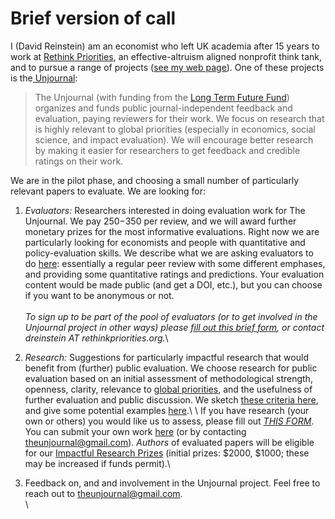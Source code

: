 # Brief version of call

I (David Reinstein) am an economist who left UK academia after 15 years to work at [Rethink Priorities](https://rethinkpriorities.org/), an effective-altruism aligned nonprofit think tank, and to pursue a range of projects ([see my web page](http://davidreinstein.org/)). One of these projects is the[ Unjournal](http://bit.ly/eaunjournal):

> The Unjournal (with funding from the [Long Term Future Fund](https://funds.effectivealtruism.org/funds/far-future)) organizes and funds public journal-independent feedback and evaluation, paying reviewers for their work. We focus on research that is highly relevant to global priorities (especially in economics, social science, and impact evaluation). We will encourage better research by making it easier for researchers to get feedback and credible ratings on their work.

We are in the pilot phase, and choosing a small number of particularly relevant papers to evaluate. We are looking for:

1. _Evaluators:_ Researchers interested in doing evaluation work for The Unjournal. We pay $250-$350 per review, and we will award further monetary prizes for the most informative evaluations.  Right now we are particularly looking for economists and people with quantitative and policy-evaluation skills. We describe what we are asking evaluators to do [here](https://effective-giving-marketing.gitbook.io/unjournal-x-ea-and-global-priorities-research/key-issues-explanations-faq/policies-and-templates/guideline-for-evaluators): essentially a regular peer review with some different emphases, and providing some quantitative ratings and predictions. Your evaluation content would be made public (and get a DOI, etc.), but you can choose if you want to be anonymous or not. \
   \
   _To sign up to be part of the pool of evaluators (or to get involved in the Unjournal project in other ways) please_ [_fill out this brief form_](https://airtable.com/shrW9xpIrxNGfxkXW)_, or contact dreinstein AT rethinkpriorities.org._\

2. _Research:_ Suggestions for particularly impactful research that would benefit from (further) public evaluation. We choose research for public evaluation based on an initial assessment of  methodological strength, openness, clarity, relevance to [global priorities](https://effective-giving-marketing.gitbook.io/unjournal-x-ea-and-global-priorities-research/the-field-and-ea-gp-research/what-is-ea-gp-relevant-research), and the usefulness of further evaluation and public discussion. We sketch [these criteria here](https://effective-giving-marketing.gitbook.io/unjournal-x-ea-and-global-priorities-research/policies-projects-evaluation-workflow/policies-and-templates/considering-projects), and give some potential examples [here](https://forum.effectivealtruism.org/posts/kftzYdmZf4nj2ExN7/what-pivotal-and-useful-research-would-you-like-to-see#Some\_suggested\_\_sort\_of\_things\_we\_might\_be\_looking\_for\_).\
   \
   If you have research (your own or others) you would like us to assess, please fill out [_THIS FORM_](https://airtable.com/shrdHHI0zK7rkJCP3). You can submit your own work [here](https://unjournaldev.cloud68.co/login) (or by contacting [theunjournal@gmail.com](mailto:theunjournal@gmail.com)). _Authors_ of evaluated papers will be eligible for our [Impactful Research Prizes](https://docs.google.com/document/d/1DAgVYq0LW5\_sx30XP7PeM3isBzsxvivqzxDFsZao7TA/edit?usp=sharing) (initial prizes: $2000, $1000; these may be increased if funds permit).\

3. Feedback on, and and involvement in the Unjournal project. Feel free to reach out to [theunjournal@gmail.com](mailto:theunjournal@gmail.com).\
   \
